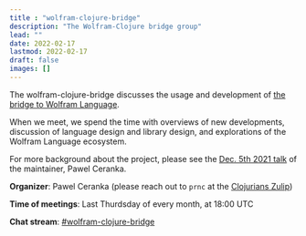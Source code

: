 ```yaml
---
title : "wolfram-clojure-bridge"
description: "The Wolfram-Clojure bridge group"
lead: ""
date: 2022-02-17
lastmod: 2022-02-17
draft: false
images: []
---
```


The wolfram-clojure-bridge discusses the usage and development of [the bridge to Wolfram Language](https://github.com/scicloj/clojuratica).

When we meet, we spend the time with overviews of new developments, discussion of language design and library design, and explorations of the Wolfram Language ecosystem.

For more background about the project, please see the [Dec. 5th 2021 talk](https://www.youtube.com/watch?v=DqoUeFOSNjQ) of the maintainer, Pawel Ceranka.

**Organizer**: Pawel Ceranka (please reach out to `prnc` at the [Clojurians Zulip](https://clojurians.zulipchat.com/))

**Time of meetings**: Last Thurdsday of every month, at 18:00 UTC

**Chat stream**: [#wolfram-clojure-bridge](https://clojurians.zulipchat.com/#narrow/stream/313853-wolfram-clojure-bridge)



